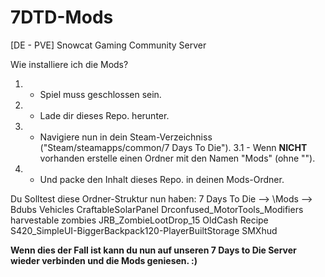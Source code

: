 # 7DTD-Mods
[DE - PVE] Snowcat Gaming Community Server


Wie installiere ich die Mods?
1. - Spiel muss geschlossen sein.
2. - Lade dir dieses Repo. herunter.
3. - Navigiere nun in dein Steam-Verzeichniss ("Steam/steamapps/common/7 Days To Die").
3.1 - Wenn **NICHT** vorhanden erstelle einen Ordner mit den Namen "Mods" (ohne "").
4. - Und packe den Inhalt dieses Repo. in deinen Mods-Ordner.

Du Solltest diese Ordner-Struktur nun haben:
7 Days To Die
     -->  \Mods
               -->
                    Bdubs Vehicles
                    CraftableSolarPanel
                    Drconfused_MotorTools_Modifiers
                    harvestable zombies
                    JRB_ZombieLootDrop_15
                    OldCash Recipe
                    S420_SimpleUI-BiggerBackpack120-PlayerBuiltStorage
                    SMXhud



**Wenn dies der Fall ist kann du nun auf unseren 7 Days to Die Server wieder verbinden und die Mods geniesen. :)**
